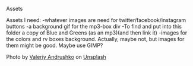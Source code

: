 Assets

Assets I need:
-whatever images are need for twitter/facebook/instagram buttons
-a background gif for the mp3-box div
-To find and put into this folder a copy of Blue and Greens (as an mp3)(and then link it)
-images for the colors and rv boxes background. Actually, maybe not, but images for them might be good. Maybe use GIMP?

<span>Photo by <a href="https://unsplash.com/@voodushevlyonniy?utm_source=unsplash&amp;utm_medium=referral&amp;utm_content=creditCopyText">Valeriy Andrushko</a> on <a href="https://unsplash.com/s/photos/trees?utm_source=unsplash&amp;utm_medium=referral&amp;utm_content=creditCopyText">Unsplash</a></span>